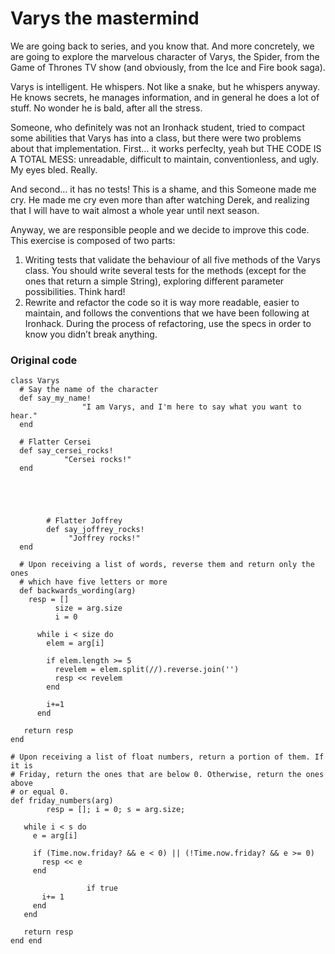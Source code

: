 # Varys the mastermind

We are going back to series, and you know that. And more concretely, we are going to explore the marvelous character of Varys,
the Spider, from the Game of Thrones TV show (and obviously, from the Ice and Fire book saga).

Varys is intelligent. He whispers. Not like a snake, but he whispers anyway. He knows secrets, he manages information, and in general
he does a lot of stuff. No wonder he is bald, after all the stress.

Someone, who definitely was not an Ironhack student, tried to compact some abilities that Varys has into a class, but there were two
problems about that implementation. First… it works perfeclty, yeah but THE CODE IS A TOTAL MESS: unreadable, difficult to maintain,
conventionless, and ugly. My eyes bled. Really.

And second… it has no tests! This is a shame, and this Someone made me cry. He made me cry even more than after watching Derek, and
realizing that I will have to wait almost a whole year until next season.

Anyway, we are responsible people and we decide to improve this code. This exercise is composed of two parts:

1. Writing tests that validate the behaviour of all five methods of the Varys class. You should write several tests for the methods
(except for the ones that return a simple String), exploring different parameter possibilities. Think hard!
2. Rewrite and refactor the code so it is way more readable, easier to maintain, and follows the conventions that we have been following
at Ironhack. During the process of refactoring, use the specs in order to know you didn’t break anything.

### Original code

```
class Varys
  # Say the name of the character
  def say_my_name!
                "I am Varys, and I'm here to say what you want to hear."
  end

  # Flatter Cersei
  def say_cersei_rocks!
            "Cersei rocks!"
  end





        # Flatter Joffrey
        def say_joffrey_rocks!
             "Joffrey rocks!"
  end

  # Upon receiving a list of words, reverse them and return only the ones
  # which have five letters or more
  def backwards_wording(arg)
    resp = []
          size = arg.size
          i = 0

      while i < size do
        elem = arg[i]

        if elem.length >= 5
          revelem = elem.split(//).reverse.join('')
          resp << revelem
        end

        i+=1
      end

   return resp
end

# Upon receiving a list of float numbers, return a portion of them. If it is
# Friday, return the ones that are below 0. Otherwise, return the ones above
# or equal 0.
def friday_numbers(arg)
        resp = []; i = 0; s = arg.size;

   while i < s do
     e = arg[i]

     if (Time.now.friday? && e < 0) || (!Time.now.friday? && e >= 0)
       resp << e
     end

                 if true
       i+= 1
     end
   end

   return resp
end end
```